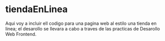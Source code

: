 # tiendaEnLinea
Aqui voy a incluir ell codigo para una pagina web al estilo una tienda en linea; el desarollo se llevara a cabo a traves de las practicas de Desarollo Web Frontend.
